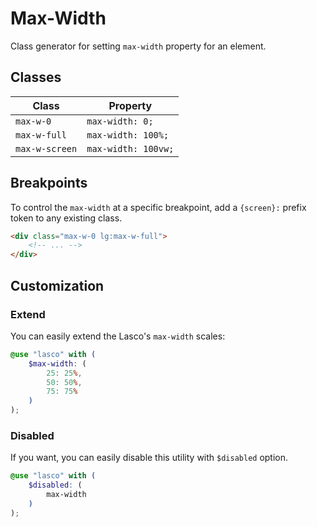 # Max-Width

Class generator for setting `max-width` property for an element.

## Classes

| Class          | Property            |
|----------------|---------------------|
| `max-w-0`      | `max-width: 0;`     |
| `max-w-full`   | `max-width: 100%;`  |
| `max-w-screen` | `max-width: 100vw;` |

## Breakpoints

To control the `max-width` at a specific breakpoint, add a `{screen}:` prefix token to any existing class.

```html
<div class="max-w-0 lg:max-w-full">
    <!-- ... -->
</div>
```

## Customization

### Extend

You can easily extend the Lasco's `max-width` scales:

```scss
@use "lasco" with (
    $max-width: (
        25: 25%,
        50: 50%,
        75: 75%
    )
);
```

### Disabled

If you want, you can easily disable this utility with `$disabled` option.

```scss
@use "lasco" with (
    $disabled: (
        max-width
    )
);
```

